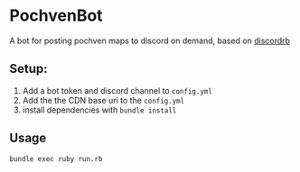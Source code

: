 # PochvenBot

A bot for posting pochven maps to discord on demand, based on [discordrb](https://github.com/shardlab/discordrb)

## Setup:
1. Add a bot token and discord channel to `config.yml`
2. Add the the CDN base uri to the `config.yml`
3. install dependencies with `bundle install`

## Usage

`bundle exec ruby run.rb`

